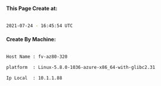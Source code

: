 
   
#### This Page Create at:

```bash

2021-07-24 - 16:45:54 UTC

```

#### Create By Machine:

```bash

Host Name : fv-az80-320

platform  : Linux-5.8.0-1036-azure-x86_64-with-glibc2.31

Ip Local  : 10.1.1.88

```

